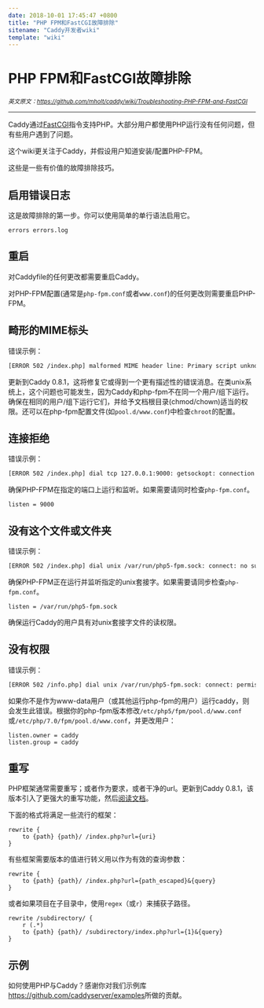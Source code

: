 ```yaml
---
date: 2018-10-01 17:45:47 +0800
title: "PHP FPM和FastCGI故障排除"
sitename: "Caddy开发者wiki"
template: "wiki"
---
```


# PHP FPM和FastCGI故障排除


_<small>英文原文：<https://github.com/mholt/caddy/wiki/Troubleshooting-PHP-FPM-and-FastCGI></small>_

_______________________

Caddy通过[FastCGI](http.fastcgi.md)指令支持PHP。大部分用户都使用PHP运行没有任何问题，但有些用户遇到了问题。

这个wiki更关注于Caddy，并假设用户知道安装/配置PHP-FPM。

这些是一些有价值的故障排除技巧。

## 启用错误日志

这是故障排除的第一步。你可以使用简单的单行语法启用它。

```caddy
errors errors.log
```

## 重启

对Caddyfile的任何更改都需要重启Caddy。

对PHP-FPM配置(通常是`php-fpm.conf`或者`www.conf`)的任何更改则需要重启PHP-FPM。

## 畸形的MIME标头

错误示例：

```bash
[ERROR 502 /index.php] malformed MIME header line: Primary script unknown
```

更新到Caddy 0.8.1，这将修复它或得到一个更有描述性的错误消息。在类unix系统上，这个问题也可能发生，因为Caddy和php-fpm不在同一个用户/组下运行。确保在相同的用户/组下运行它们，并给予文档根目录(chmod/chown)适当的权限。还可以在php-fpm配置文件(如`pool.d/www.conf`)中检查`chroot`的配置。

## 连接拒绝

错误示例：

```bash
[ERROR 502 /index.php] dial tcp 127.0.0.1:9000: getsockopt: connection refused
```

确保PHP-FPM在指定的端口上运行和监听。如果需要请同时检查`php-fpm.conf`。

```
listen = 9000
```

## 没有这个文件或文件夹

错误示例：

```bash
[ERROR 502 /index.php] dial unix /var/run/php5-fpm.sock: connect: no such file or directory
```
确保PHP-FPM正在运行并监听指定的unix套接字。如果需要请同步检查`php-fpm.conf`。

```
listen = /var/run/php5-fpm.sock
```

确保运行Caddy的用户具有对unix套接字文件的读权限。

## 没有权限

错误示例：

```bash
[ERROR 502 /info.php] dial unix /var/run/php5-fpm.sock: connect: permission denied
```

如果你不是作为www-data用户（或其他运行php-fpm的用户）运行caddy，则会发生此错误。根据你的php-fpm版本修改`/etc/php5/fpm/pool.d/www.conf`或`/etc/php/7.0/fpm/pool.d/www.conf`，并更改用户：

```
listen.owner = caddy
listen.group = caddy
```

## 重写

PHP框架通常需要重写；或者作为要求，或者干净的url。更新到Caddy 0.8.1，该版本引入了更强大的重写功能，然后[阅读文档](http.rewrite.md)。

下面的格式将满足一些流行的框架：

```caddy
rewrite {
    to {path} {path}/ /index.php?url={uri}
}
```

有些框架需要版本的值进行转义用以作为有效的查询参数：

```caddy
rewrite {
    to {path} {path}/ /index.php?url={path_escaped}&{query}
}
```

或者如果项目在子目录中，使用`regex`（或`r`）来捕获子路径。

```caddy
rewrite /subdirectory/ {
    r (.*)
    to {path} {path}/ /subdirectory/index.php?url={1}&{query}
}
```

## 示例

如何使用PHP与Caddy？感谢你对我们示例库<https://github.com/caddyserver/examples>所做的贡献。

